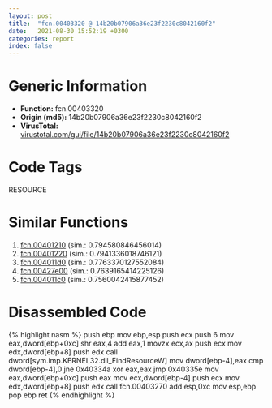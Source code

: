 ```yaml
---
layout: post
title:  "fcn.00403320 @ 14b20b07906a36e23f2230c8042160f2"
date:   2021-08-30 15:52:19 +0300
categories: report
index: false
---
```


# Generic Information
- **Function:** fcn.00403320
- **Origin (md5):** 14b20b07906a36e23f2230c8042160f2
- **VirusTotal:** [virustotal.com/gui/file/14b20b07906a36e23f2230c8042160f2][virustotal_ref]

# Code Tags
<span class="tag" id="RESOURCE">RESOURCE</span>


# Similar Functions

1. [fcn.00401210][similar_1_ref] (sim.: 0.794580846456014)
2. [fcn.00401220][similar_2_ref] (sim.: 0.7941336018746121)
3. [fcn.004011d0][similar_3_ref] (sim.: 0.7763370127552084)
4. [fcn.00427e00][similar_4_ref] (sim.: 0.7639165414225126)
5. [fcn.004011c0][similar_5_ref] (sim.: 0.7560042415877452)


# Disassembled Code

{% highlight nasm %}
push ebp
mov ebp,esp
push ecx
push 6
mov eax,dword[ebp+0xc]
shr eax,4
add eax,1
movzx ecx,ax
push ecx
mov edx,dword[ebp+8]
push edx
call dword[sym.imp.KERNEL32.dll_FindResourceW]
mov dword[ebp-4],eax
cmp dword[ebp-4],0
jne 0x40334a
xor eax,eax
jmp 0x40335e
mov eax,dword[ebp+0xc]
push eax
mov ecx,dword[ebp-4]
push ecx
mov edx,dword[ebp+8]
push edx
call fcn.00403270
add esp,0xc
mov esp,ebp
pop ebp
ret 
{% endhighlight %}


[similar_1_ref]: /report/fcn.00401210@be7fba7cc724acf4ae2900d99e0fc9c3
[similar_2_ref]: /report/fcn.00401220@1160595edb203a63cb2ca3ce2ff04f47
[similar_3_ref]: /report/fcn.004011d0@1160595edb203a63cb2ca3ce2ff04f47
[similar_4_ref]: /report/fcn.00427e00@279a61b1e76da49531f1f16fd1102a2d
[similar_5_ref]: /report/fcn.004011c0@be7fba7cc724acf4ae2900d99e0fc9c3
[virustotal_ref]: https://www.virustotal.com/gui/file/14b20b07906a36e23f2230c8042160f2